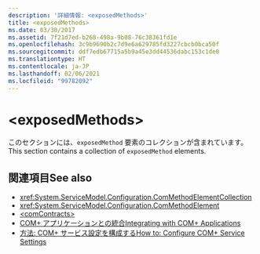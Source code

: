 ```yaml
---
description: '詳細情報: <exposedMethods>'
title: <exposedMethods>
ms.date: 03/30/2017
ms.assetid: 7f21d7ed-b268-498a-9b08-76c38361fd1e
ms.openlocfilehash: 3c9b9690b2c7d9e6a629785fd3227cbcb0bca50f
ms.sourcegitcommit: ddf7edb67715a5b9a45e3dd44536dabc153c1de0
ms.translationtype: HT
ms.contentlocale: ja-JP
ms.lasthandoff: 02/06/2021
ms.locfileid: "99782092"
---
```

# \<exposedMethods>

<span data-ttu-id="2c5be-102">このセクションには、`exposedMethod` 要素のコレクションが含まれています。</span><span class="sxs-lookup"><span data-stu-id="2c5be-102">This section contains a collection of `exposedMethod` elements.</span></span>  
  
## <a name="see-also"></a><span data-ttu-id="2c5be-103">関連項目</span><span class="sxs-lookup"><span data-stu-id="2c5be-103">See also</span></span>

- <xref:System.ServiceModel.Configuration.ComMethodElementCollection>
- <xref:System.ServiceModel.Configuration.ComMethodElement>
- [\<comContracts>](comcontracts.md)
- [<span data-ttu-id="2c5be-104">COM+ アプリケーションとの統合</span><span class="sxs-lookup"><span data-stu-id="2c5be-104">Integrating with COM+ Applications</span></span>](../../../wcf/feature-details/integrating-with-com-plus-applications.md)
- [<span data-ttu-id="2c5be-105">方法: COM+ サービス設定を構成する</span><span class="sxs-lookup"><span data-stu-id="2c5be-105">How to: Configure COM+ Service Settings</span></span>](../../../wcf/feature-details/how-to-configure-com-service-settings.md)

